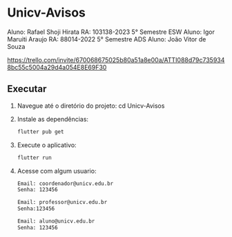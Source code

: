 # Unicv-Avisos

Aluno: Rafael Shoji Hirata RA: 103138-2023 5° Semestre ESW
Aluno: Igor Maruiti Araujo RA:  88014-2022 5° Semestre ADS
Aluno: João Vitor de Souza

https://trello.com/invite/670068675025b80a51a8e00a/ATTI088d79c7359348bc55c5004a29d4a054E8E69F30
## Executar
1. Navegue até o diretório do projeto:
   cd Unicv-Avisos

2. Instale as dependências:
   ```bash
   flutter pub get
   ```
3. Execute o aplicativo:
   ```bash
   flutter run
   ```
3. Acesse com algum usuario:
   ```bash
   Email: coordenador@unicv.edu.br
   Senha: 123456

   Email: professor@unicv.edu.br
   Senha:123456

   Email: aluno@unicv.edu.br
   Senha: 123456
   ```
